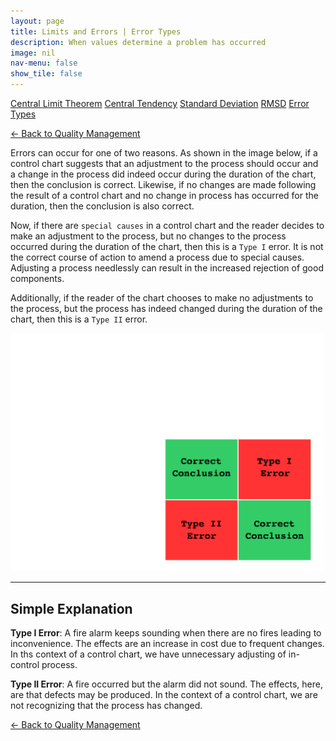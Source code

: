 ```yaml
---
layout: page
title: Limits and Errors | Error Types
description: When values determine a problem has occurred
image: nil
nav-menu: false
show_tile: false
---
```


<a href="central-limit-theorem.html" class="button small">Central Limit Theorem</a>
<a href="central-tendency.html" class="button small">Central Tendency</a>
<a href="standard-deviation.html" class="button small">Standard Deviation</a>
<a href="rmsd.html" class="button small">RMSD</a>
<a href="error-types.html" class="button special small">Error Types</a>

<a href="/quality-management">&#x2190; Back to Quality Management</a>

Errors can occur for one of two reasons.  As shown in the image below, if a control chart suggests that an adjustment to the process should occur and a change in the process did indeed occur during the duration of the chart, then the conclusion is correct.  Likewise, if no changes are made following the result of a control chart and no change in process has occurred for the duration, then the conclusion is also correct.

Now, if there are <code>special causes</code> in a control chart and the reader decides to make an adjustment to the process, but no changes to the process occurred during the duration of the chart, then this is a <code>Type I</code> error.  It is not the correct course of action to amend a process due to special causes.  Adjusting a process needlessly can result in the increased rejection of good components.

Additionally, if the reader of the chart chooses to make no adjustments to the process, but the process has indeed changed during the duration of the chart, then this is a <code>Type II</code> error.

<img src="../../assets/images/errors.png" width="500" />

----

## Simple Explanation

<b>Type I Error</b>: A fire alarm keeps sounding when there are no fires leading to inconvenience.  The effects are an increase in cost due to frequent changes.  In ths context of a control chart, we have unnecessary adjusting of in-control process.

<b>Type II Error</b>: A fire occurred but the alarm did not sound.  The effects, here, are that defects may be produced.  In the context of a control chart, we are not recognizing that the process has changed.

<a href="/quality-management">&#x2190; Back to Quality Management</a>
